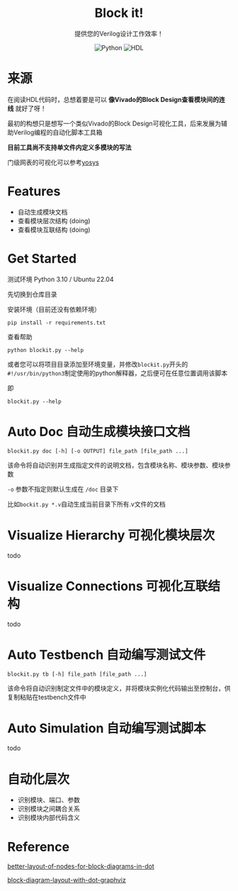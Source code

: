 <h1 align="center">
    Block it!
    <br>
</h1>

<p align="center">
  提供您的Verilog设计工作效率！
</p>

<p align="center">
    <img alt="Python" src="https://img.shields.io/badge/Python-3776AB?style=for-the-badge&logo=python&logoColor=white"></a>
    <img alt="HDL" src="https://img.shields.io/badge/Verilog-155489?style=for-the-badge"></a>
</p>

# 来源

在阅读HDL代码时，总想着要是可以 **像Vivado的Block Design查看模块间的连线** 就好了呀！

最初的构想只是想写一个类似Vivado的Block Design可视化工具，后来发展为辅助Verilog编程的自动化脚本工具箱

**目前工具尚不支持单文件内定义多模块的写法**

门级网表的可视化可以参考[yosys](https://github.com/YosysHQ/yosys)

# Features

- 自动生成模块文档
- 查看模块层次结构 (doing)
- 查看模块互联结构 (doing)

# Get Started

测试环境 Python 3.10 / Ubuntu 22.04

先切换到仓库目录

安装环境（目前还没有依赖环境）

```
pip install -r requirements.txt
```

查看帮助

```
python blockit.py --help
```

或者您可以将项目目录添加至环境变量，并修改`blockit.py`开头的`#!/usr/bin/python3`制定使用的python解释器，之后便可在任意位置调用该脚本

即

```
blockit.py --help
```

# Auto Doc 自动生成模块接口文档

```
blockit.py doc [-h] [-o OUTPUT] file_path [file_path ...]
```

该命令将自动识别并生成指定文件的说明文档，包含模块名称、模块参数、模块参数

`-o` 参数不指定则默认生成在 `/doc` 目录下

比如`bockit.py *.v`自动生成当前目录下所有.v文件的文档

# Visualize Hierarchy 可视化模块层次

todo

# Visualize Connections 可视化互联结构

todo

# Auto Testbench 自动编写测试文件

```
blockit.py tb [-h] file_path [file_path ...]
```

该命令将自动识别制定文件中的模块定义，并将模块实例化代码输出至控制台，供复制粘贴在testbench文件中

# Auto Simulation 自动编写测试脚本

todo

# 自动化层次

- 识别模块、端口、参数
- 识别模块之间耦合关系
- 识别模块内部代码含义

# Reference 

[better-layout-of-nodes-for-block-diagrams-in-dot](https://stackoverflow.com/questions/8042801/better-layout-of-nodes-for-block-diagrams-in-dot)

[block-diagram-layout-with-dot-graphviz](https://stackoverflow.com/questions/7922960/block-diagram-layout-with-dot-graphviz)